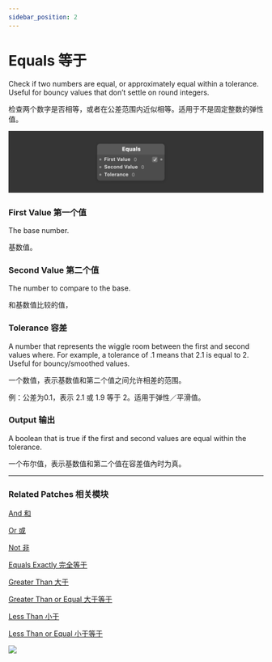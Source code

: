 ```yaml
---
sidebar_position: 2
---
```


# Equals 等于

Check if two numbers are equal, or approximately equal within a tolerance. Useful for bouncy values that don’t settle on round integers.

检查两个数字是否相等，或者在公差范围内近似相等。适用于不是固定整数的弹性值。

![Image](./../../static/img/docs/Logic/equals.png)

### First Value 第一个值

The base number.

基数值。

### Second Value 第二个值

The number to compare to the base.

和基数值比较的值，

### Tolerance 容差

A number that represents the wiggle room between the first and second values where. For example, a tolerance of .1 means that 2.1 is equal to 2. Useful for bouncy/smoothed values.

一个数值，表示基数值和第二个值之间允许相差的范围。

例：公差为0.1，表示 2.1 或 1.9 等于 2。适用于弹性／平滑值。

### Output 输出

A boolean that is true if the first and second values are equal within the tolerance.

一个布尔值，表示基数值和第二个值在容差值內时为真。

------

### Related Patches 相关模块

[And 和](./And.md)

[Or 或](./Or.md)

[Not 非](./Not.md)

[Equals Exactly 完全等于](./Equals%20Exactly.md)

[Greater Than 大于](./Greater%20Than.md)

[Greater Than or Equal 大于等于](./Greater%20Than%20or%20Equal.md)

[Less Than 小于](./Less%20Than.md)

[Less Than or Equal 小于等于](./Less%20Than%20or%20Equal.md)

![](https://s3.us-west-2.amazonaws.com/secure.notion-static.com/acb68c9b-b9fa-449a-8dcf-77723da01686/Untitled.png?X-Amz-Algorithm=AWS4-HMAC-SHA256&X-Amz-Content-Sha256=UNSIGNED-PAYLOAD&X-Amz-Credential=AKIAT73L2G45EIPT3X45%2F20220602%2Fus-west-2%2Fs3%2Faws4_request&X-Amz-Date=20220602T172028Z&X-Amz-Expires=86400&X-Amz-Signature=36780d6bfb2c5f9263572c9070fb44829db8f1146283390ccdec1b71ec575aa1&X-Amz-SignedHeaders=host&response-content-disposition=filename%20%3D%22Untitled.png%22&x-id=GetObject)
